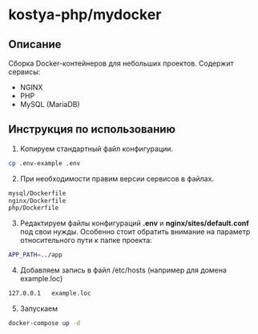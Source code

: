 # kostya-php/mydocker

## Описание

Сборка Docker-контейнеров для небольших проектов. Содержит сервисы:
- NGINX
- PHP
- MySQL (MariaDB)

## Инструкция по использованию

1. Копируем стандартный файл конфигурации.
```bash
cp .env-example .env
```

2. При необходимости правим версии сервисов в файлах.
```bash
mysql/Dockerfile
nginx/Dockerfile
php/Dockerfile
```

3. Редактируем файлы конфигураций **.env** и **nginx/sites/default.conf** под свои нужды. Особенно стоит обратить внимание на параметр относительного пути к папке проекта:
```bash
APP_PATH=../app
```

4. Добавляем запись в файл /etc/hosts (например для домена example.loc)
```bash
127.0.0.1   example.loc
```

5. Запускаем
```bash
docker-compose up -d
```
